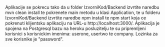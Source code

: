 Aplikacije se pokrecu tako da u folder IzvorniKod/Backend izvrtite naredbu mvn clean install te pokrenete main
metodu u klasi Application, te u folderu IzvorniKod/Backend izvrtite naredbe npm install te npm start koja 
ce pokrenuti klijentsku aplikaciju na URL-u http://localhost:3000/. Aplikacija je spojena na Postgresql bazu na
heroku posluzitelju te su pripremljeni korisnici s korisnickim imenima: userone, usertwo te company. Lozinka
za sve korisnike je "password". 
